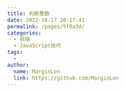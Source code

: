 ```yaml
---
title: 判断整数
date: 2022-10-17 20:17:41
permalink: /pages/5f0a3d/
categories:
  - 前端
  - JavaScript技巧
tags:
  - 
author: 
  name: MarginLon
  link: https://github.com/MarginLon
---
```


